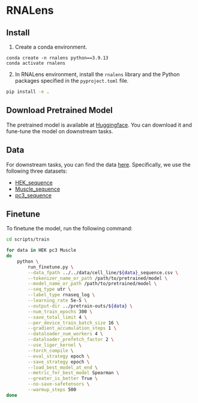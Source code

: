 # RNALens

## Install

1. Create a conda environment.
```
conda create -n rnalens python==3.9.13
conda activate rnalens
```
2. In RNALens environment, install the `rnalens` library and the Python packages specified in the `pyproject.toml` file.
```bash
pip install -e .
```

## Download Pretrained Model 

The pretrained model is available at [Huggingface](https://huggingface.co/oomics/RNALens). You can download it and fune-tune the model on downstream tasks.

## Data

For downstream tasks, you can find the data [here](https://github.com/a96123155/UTR-LM?tab=readme-ov-file#file-structure). Specifically, we use the following three datasets:
- [HEK_sequence](https://codeocean.com/capsule/4214075/tree/v1/data/TE_REL_Endogenous_Cao/HEK_sequence.csv)
- [Muscle_sequence](https://codeocean.com/capsule/4214075/tree/v1/data/TE_REL_Endogenous_Cao/Muscle_sequence.csv)
- [pc3_sequence](https://codeocean.com/capsule/4214075/tree/v1/data/TE_REL_Endogenous_Cao/pc3_sequence.csv)

## Finetune

To finetune the model, run the following command:

```bash
cd scripts/train

for data in HEK pc3 Muscle
do 
    python \
        run_finetune.py \
        --data_fpath ../../data/cell_line/${data}_sequence.csv \
        --tokenizer_name_or_path /path/to/pretrained/model \
        --model_name_or_path /path/to/pretrained/model \
        --seq_type utr \
        --label_type rnaseq_log \
        --learning_rate 5e-5 \
        --output-dir ../pretrain-outs/${data} \
        --num_train_epochs 300 \
        --save_total_limit 4 \
        --per_device_train_batch_size 16 \
        --gradient_accumulation_steps 1 \
        --dataloader_num_workers 4 \
        --dataloader_prefetch_factor 2 \
        --use_liger_kernel \
        --torch_compile \
        --eval_strategy epoch \
        --save_strategy epoch \
        --load_best_model_at_end \
        --metric_for_best_model Spearman \
        --greater_is_better True \
        --no-save-safetensors \
        --warmup_steps 500
done
```
